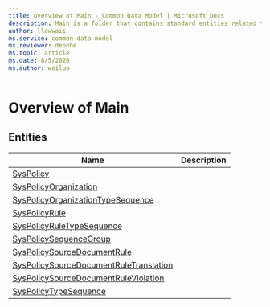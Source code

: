 ```yaml
---
title: overview of Main - Common Data Model | Microsoft Docs
description: Main is a folder that contains standard entities related to the Common Data Model.
author: llawwaii
ms.service: common-data-model
ms.reviewer: deonhe
ms.topic: article
ms.date: 8/5/2020
ms.author: weiluo
---
```


# Overview of Main


## Entities

|Name|Description|
|---|---|
|[SysPolicy](SysPolicy.md)||
|[SysPolicyOrganization](SysPolicyOrganization.md)||
|[SysPolicyOrganizationTypeSequence](SysPolicyOrganizationTypeSequence.md)||
|[SysPolicyRule](SysPolicyRule.md)||
|[SysPolicyRuleTypeSequence](SysPolicyRuleTypeSequence.md)||
|[SysPolicySequenceGroup](SysPolicySequenceGroup.md)||
|[SysPolicySourceDocumentRule](SysPolicySourceDocumentRule.md)||
|[SysPolicySourceDocumentRuleTranslation](SysPolicySourceDocumentRuleTranslation.md)||
|[SysPolicySourceDocumentRuleViolation](SysPolicySourceDocumentRuleViolation.md)||
|[SysPolicyTypeSequence](SysPolicyTypeSequence.md)||
